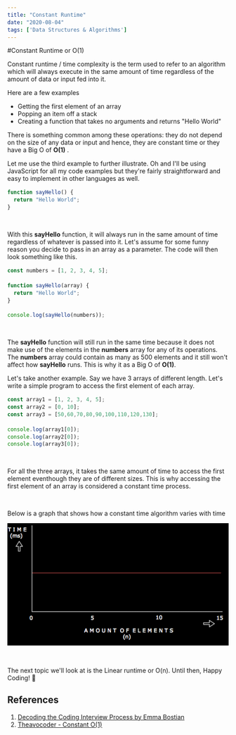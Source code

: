 ```yaml
---
title: "Constant Runtime"
date: "2020-08-04"
tags: ['Data Structures & Algorithms']
---
```



#Constant Runtime or O(1)


Constant runtime / time complexity is the term used to refer to an algorithm which will always execute in the same
amount of time regardless of the amount of data or input fed into it.

Here are a few examples
* Getting the first element of an array
* Popping an item off a stack
* Creating a function that takes no arguments and returns "Hello World"

There is something common among these operations: they do not depend on the size of any data or input and hence, they are
constant time or they have a Big O of **O(1)** .

Let me use the third example to further illustrate. Oh and I'll be using JavaScript for all my code examples but they're
fairly straightforward and easy to implement in other languages as well.

```javascript
function sayHello() {
  return "Hello World";
}
 ``` 

<br />

With this **sayHello** function, it will always run in the same amount of time regardless of whatever is passed into it.
Let's assume for some funny reason you decide to pass in an array as a parameter. The code will then look something like this.

```javascript
const numbers = [1, 2, 3, 4, 5];

function sayHello(array) {
  return "Hello World";
}

console.log(sayHello(numbers));
 ``` 
<br />

The **sayHello** function will still run in the same time because it does not make use of the elements in the 
**numbers** array for any of its operations. The **numbers** array could contain as many as 500 elements and it still
won't affect how **sayHello** runs. This is why it as a Big O of **O(1)**.

Let's take another example. Say we have 3 arrays of different length. Let's write a simple program to access the first
element of each array.

```javascript
const array1 = [1, 2, 3, 4, 5];
const array2 = [0, 10];
const array3 = [50,60,70,80,90,100,110,120,130];

console.log(array1[0]);
console.log(array2[0]);
console.log(array3[0]);
 ``` 

<br />

For all the three arrays, it takes the same amount of time to access the first element eventhough they are of different
sizes. This is why accessing the first element of an array is considered a constant time process.

<br /> 

Below is a graph that shows how a constant time algorithm varies with time

![Constant Time Graph](../assets/blog-images/constant.png)

<br />

The next topic we'll look at is the Linear runtime or O(n). Until then, Happy Coding! :punch:

## References
1. <a href="https://gumroad.com/l/aUVXY" target="_blank">Decoding the Coding Interview Process by Emma Bostian</a>
2. <a href="https://www.theavocoder.com/big-o-notation/2018/12/22/constant-o1" target="_blank">Theavocoder - Constant O(1)</a>
